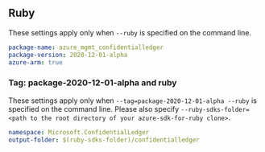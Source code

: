 ## Ruby

These settings apply only when `--ruby` is specified on the command line.

```yaml
package-name: azure_mgmt_confidentialledger
package-version: 2020-12-01-alpha
azure-arm: true
```

### Tag: package-2020-12-01-alpha and ruby

These settings apply only when `--tag=package-2020-12-01-alpha --ruby` is specified on the command line.
Please also specify `--ruby-sdks-folder=<path to the root directory of your azure-sdk-for-ruby clone>`.

```yaml $(tag) == 'package-2020-12-01-alpha' && $(ruby)
namespace: Microsoft.ConfidentialLedger
output-folder: $(ruby-sdks-folder)/confidentialledger
```
